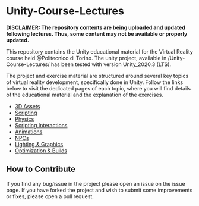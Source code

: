 # Unity-Course-Lectures

**DISCLAIMER:
The repository contents are being uploaded and updated following lectures. Thus, some content may not be available or properly updated.**

This repository contains the Unity educational material for the Virtual Reality course held @Politecnico di Torino. 
The unity project, available in /Unity-Course-Lectures/ has been tested with version Unity_2020.3 (LTS).

The project and exercise material are structured around several key topics of virtual reality development, specifically done in Unity. Follow the links below to visit the dedicated pages of each topic, where you will find details of the educational material and the explanation of the exercises.

- [3D Assets]()
- [Scripting](scripting.md)
- [Physics]()
- [Scripting Interactions]()
- [Animations]()
- [NPCs]()
- [Lighting & Graphics]()
- [Optimization & Builds]()


## How to Contribute
If you find any bug/issue in the project please open an issue on the issue page.
If you have forked the project and wish to submit some improvements or fixes, please open a pull request.
